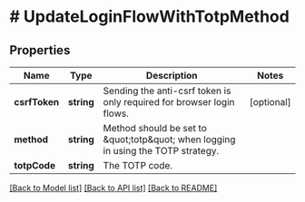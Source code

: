 # # UpdateLoginFlowWithTotpMethod

## Properties

Name | Type | Description | Notes
------------ | ------------- | ------------- | -------------
**csrfToken** | **string** | Sending the anti-csrf token is only required for browser login flows. | [optional]
**method** | **string** | Method should be set to \&quot;totp\&quot; when logging in using the TOTP strategy. |
**totpCode** | **string** | The TOTP code. |

[[Back to Model list]](../../README.md#models) [[Back to API list]](../../README.md#endpoints) [[Back to README]](../../README.md)
